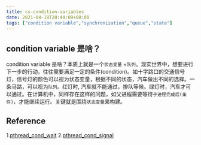 ```yaml
---
title: cs-condition-variables
date: 2021-04-18T20:44:09+08:00
tags: ["condition variable","synchronization","queue","state"]
---
```


## condition variable 是啥？

condition variable 是啥？本质上就是一个`状态变量` +`队列`。现实世界中，想要进行下一步的行动，往往需要满足一定的条件(condition)。如十字路口的交通信号灯，信号灯的颜色可以视为状态变量，根据不同的状态，汽车做出不同的选择。一条马路，可以视为`队列`。红灯时, 汽车就不能通过，排队等候。绿灯时，汽车才可以通过。在计算机中，同样存在这样的问题，如父进程需要等待`子进程完成后(条件)`，才能继续运行。关键就是围绕`状态变量`来构建。

## Reference

1.[pthread_cond_wait](https://man7.org/linux/man-pages/man3/pthread_cond_wait.3p.html)
2.[pthread_cond_signal](https://man7.org/linux/man-pages/man3/pthread_cond_signal.3p.html)
